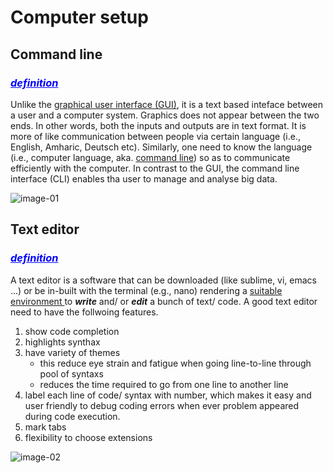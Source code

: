 # Computer setup
## Command line
### <span style="color: blue;"> <ins> _definition_ </ins> </span>
Unlike the [graphical user interface (GUI)](https://en.wikipedia.org/wiki/Graphical_user_interface), it is a text based inteface between a user and a computer system. Graphics does not appear between the two ends. In other words, both the inputs and outputs are in text format. It is more of like communication between people via certain language (i.e., English, Amharic, Deutsch etc). Similarly, one need to know the language (i.e., computer language, aka. [command line](https://software-carpentry.org/lessons/)) so as to communicate efficiently with the computer. In contrast to the GUI, the command line interface (CLI) enables tha user to manage and analyse big data.  

![image-01](/Users/samuel/Desktop/image_codeFellows_practice/Linux-Cli-vs-Gui.png)

## Text editor
### <span style="color: blue;"> <ins> _definition_ </ins> </span>
A text editor is a software that can be downloaded (like sublime, vi, emacs ...) or be in-built with the terminal (e.g., nano) rendering a <ins> suitable environment </ins> to ***write*** and/ or ***edit*** a bunch of text/ code. A good text editor need to have the follwoing features.
1. show code completion 
1. highlights synthax
1. have variety of themes
    - this reduce eye strain and fatigue when going line-to-line through pool of syntaxs
    - reduces the time required to go from one line to another line 
4. label each line of code/ syntax with number, which makes it easy and user friendly to debug coding errors when ever problem appeared during code execution. 
1. mark tabs
1. flexibility to choose extensions


![image-02](/Users/samuel/Desktop/image_codeFellows_practice/CLI.png)
